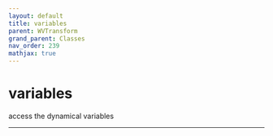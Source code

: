 ```yaml
---
layout: default
title: variables
parent: WVTransform
grand_parent: Classes
nav_order: 239
mathjax: true
---
```


#  variables

access the dynamical variables


---

